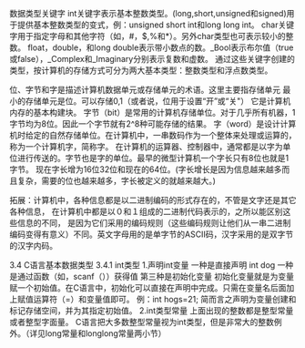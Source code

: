数据类型关键字
int关键字表示基本整数类型。(long,short,unsigned和signed)用于提供基本整数类型的变式，例：unsigned short int和long long int。
char关键字用于指定字母和其他字符（如，#，$,%和*）。另外char类型也可表示较小的整数。
float，double，和long double表示带小数点的数。_Bool表示布尔值（true或false），_Complex和_Imaginary分别表示复数和虚数。
通过这些关键字创建的类型，按计算机的存储方式可分为两大基本类型：整数类型和浮点数类型。

位、字节和字是描述计算机数据单元或存储单元的术语。这里主要指存储单元
最小的存储单元是位。可以存储0,1（或者说，位用于设置“开”或“关"） 它是计算机内存的基本构建块。
字节（bit）是常用的计算机存储单位。对于几乎所有机器，1字节均为8位。因此一个字节就有2^8种可能存储的结果。
字（word）是设计计算机时给定的自然存储单位。在计算机中，一串数码作为一个整体来处理或运算的，称为一个计算机字，简称字。
在计算机的运算器、控制器中，通常都是以字为单位进行传送的。字节也是字的单位。最早的微型计算机一个字长只有8位也就是1字节。
现在字长增为16位32位和现在的64位。(字长增长是因为信息越来越多而且复杂，需要的位也越来越多，字长被定义的就越来越大。)

拓展：计算机中，各种信息都是以二进制编码的形式存在的，不管是文字还是其它各种信息，
在计算机中都是以０和１组成的二进制代码表示的，之所以能区别这些信息的不同，
是因为它们采用的编码规则（这些编码规则让他们从一串二进制编码变得有意义）不同。英文字母用的是单字节的ASCII码，汉字采用的是双字节的汉字内码。


3.4 C语言基本数据类型
3.4.1 int类型
1.声明int变量
一种是直接声明 int dog
一种是通过函数（如，scanf（））获得值
第三种是初始化变量
初始化变量就是为变量赋一个初始值。在C语言中，初始化可以直接在声明中完成。只需在变量名后面加上赋值运算符（=）和变量值即可。
例：int hogs=21;
简而言之声明为变量创建和标记存储空间，并为其指定初始值。
2.int类型常量
上面出现的整数都是整型常量或者整型字面量。
C语言把大多数整型常量视为int类型，但是非常大的整数例外。（详见long常量和longlong常量两小节）

